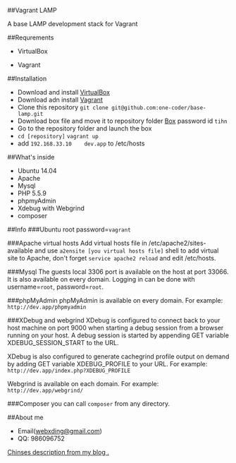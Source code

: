 ##Vagrant LAMP

A base LAMP development stack for Vagrant

##Requrements

* VirtualBox

* Vagrant

##Installation
* Download and install [VirtualBox](https://www.virtualbox.org/)
* Download adn install [Vagrant](https://www.vagrantup.com/)
* Clone this repository `git clone git@github.com:one-coder/base-lamp.git`
* Download box file and move it to repository folder [Box](http://pan.baidu.com/s/1bn9eILL) password id `tihn`
* Go to the repository folder and launch the box 
* `cd [repository]`  `vagrant up`
* add `192.168.33.10    dev.app` to /etc/hosts 

##What's inside

* Ubuntu 14.04
* Apache
* Mysql
* PHP 5.5.9
* phpmyAdmin
* Xdebug with Webgrind
* composer

##Info
###Ubuntu
root password=`vagrant`

###Apache virtual hosts
Add virtual hosts file in /etc/apache2/sites-available and use `a2ensite [you virtual hosts file]` shell to add virtual site to Apache, don't forget `service apache2 reload` and edit /etc/hosts. 

###Mysql
The guests local 3306 port is available on the host at port 33066. It is also available on every domain. Logging in can be done with username=`root`, password=`root`.

###phpMyAdmin
phpMyAdmin is available on every domain. For example: `http://dev.app/phpmyadmin`

###XDebug and webgrind
XDebug is configured to connect back to your host machine on port 9000 when starting a debug session from a browser running on your host.
A debug session is started by appending GET variable XDEBUG_SESSION_START to the URL.

XDebug is also configured to generate cachegrind profile output on demand by adding GET variable XDEBUG_PROFILE to your URL. For example: `http://dev.app/index.php?XDEBUG_PROFILE`

Webgrind is available on each domain. For example: `http://dev.app/webgrind/`

###Composer
you can call `composer` from any directory.


##About me

* Email(webxding@gmail.com)
* QQ: 986096752

[Chinses description from my blog .](http://www.one-coder.com/2015/11/26/350)